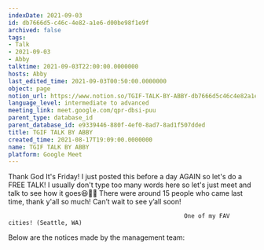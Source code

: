```yaml
---
indexDate: 2021-09-03
id: db7666d5-c46c-4e82-a1e6-d00be98f1e9f
archived: false
tags:
- Talk
- 2021-09-03
- Abby
talktime: 2021-09-03T22:00:00.0000000
hosts: Abby
last_edited_time: 2021-09-03T00:50:00.0000000
object: page
notion_url: https://www.notion.so/TGIF-TALK-BY-ABBY-db7666d5c46c4e82a1e6d00be98f1e9f
language_level: intermediate to advanced
meeting_link: meet.google.com/qpr-dbsi-puu
parent_type: database_id
parent_database_id: e9339446-880f-4ef0-8ad7-8ad1f507dded
title: TGIF TALK BY ABBY
created_time: 2021-08-17T19:09:00.0000000
name: TGIF TALK BY ABBY
platform: Google Meet
---
```


Thank God It's Friday! I just posted this before a day AGAIN so let's do a FREE TALK!
I usually don't type too many words here so let's just meet and talk to see how it goes😆👍🏻
There were around 15 people who came last time, thank y'all so much!
Can’t wait to see y’all soon!




                                                      One of my FAV cities! (Seattle, WA)







Below are the notices made by the management team: 


